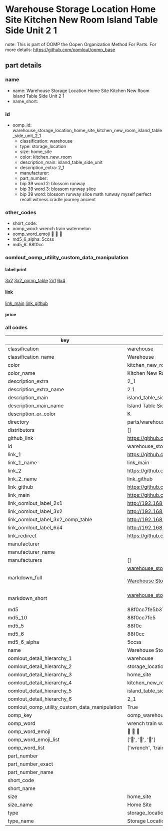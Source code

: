 # Warehouse Storage Location Home Site Kitchen New Room Island Table Side Unit 2 1  

note: This is part of OOMP the Oopen Organization Method For Parts. For more details: https://github.com/oomlout/oomp_base

##  part details
  







### name
* name: Warehouse Storage Location Home Site Kitchen New Room Island Table Side Unit 2 1
* name_short: 
### id
* oomp_id: warehouse_storage_location_home_site_kitchen_new_room_island_table_side_unit_2_1
  * classification: warehouse
  * type: storage_location
  * size: home_site
  * color: kitchen_new_room
  * description_main: island_table_side_unit
  * description_extra: 2_1
  * manufacturer: 
  * part_number: 
  * bip 39 word 2: blossom runway
  * bip 39 word 3: blossom runway slice
  * bip 39 word: blossom runway slice math runway myself perfect recall witness cradle journey ancient

### other_codes
* short_code: 
* oomp_word: wrench train watermelon
* oomp_word_emoji :wrench: :train: :watermelon:
* md5_6_alpha: 5ccss
* md5_6: 88f0cc






### oomlout_oomp_utility_custom_data_manipulation
#### label print
[3x2](http://192.168.1.245:1112/?label=oomp%205ccss)
[3x2_oomp_table](http://192.168.1.108:1112/?label=oomp%205ccss)
[2x1](http://192.168.1.242:1112/?label=oomp%205ccss)
[6x4](http://192.168.1.55:1112/?label=oomp%205ccss)    

#### link

[link_main](https://github.com/oomlout/oomlout_oomp_version_1_messy/tree/main/parts/warehouse_storage_location_home_site_kitchen_new_room_island_table_side_unit_2_1) [link_github](https://github.com/oomlout/oomlout_oomp_version_1_messy/tree/main/parts/warehouse_storage_location_home_site_kitchen_new_room_island_table_side_unit_2_1)                             

#### price







### all codes 
| key | value |  
| --- | --- |  
| classification | warehouse |  
| classification_name | Warehouse |  
| color | kitchen_new_room |  
| color_name | Kitchen New Room |  
| description_extra | 2_1 |  
| description_extra_name | 2 1 |  
| description_main | island_table_side_unit |  
| description_main_name | Island Table Side Unit |  
| description_or_color | K  |  
| directory | parts/warehouse_storage_location_home_site_kitchen_new_room_island_table_side_unit_2_1 |  
| distributors | [] |  
| github_link | https://github.com/oomlout/oomlout_oomp_part_src/tree/main/parts/warehouse_storage_location_home_site_kitchen_new_room_island_table_side_unit_2_1 |  
| id | warehouse_storage_location_home_site_kitchen_new_room_island_table_side_unit_2_1 |  
| link_1 | https://github.com/oomlout/oomlout_oomp_version_1_messy/tree/main/parts/warehouse_storage_location_home_site_kitchen_new_room_island_table_side_unit_2_1 |  
| link_1_name | link_main |  
| link_2 | https://github.com/oomlout/oomlout_oomp_version_1_messy/tree/main/parts/warehouse_storage_location_home_site_kitchen_new_room_island_table_side_unit_2_1 |  
| link_2_name | link_github |  
| link_github | https://github.com/oomlout/oomlout_oomp_version_1_messy/tree/main/parts/warehouse_storage_location_home_site_kitchen_new_room_island_table_side_unit_2_1 |  
| link_main | https://github.com/oomlout/oomlout_oomp_version_1_messy/tree/main/parts/warehouse_storage_location_home_site_kitchen_new_room_island_table_side_unit_2_1 |  
| link_oomlout_label_2x1 | http://192.168.1.242:1112/?label=oomp%205ccss |  
| link_oomlout_label_3x2 | http://192.168.1.245:1112/?label=oomp%205ccss |  
| link_oomlout_label_3x2_oomp_table | http://192.168.1.108:1112/?label=oomp%205ccss |  
| link_oomlout_label_6x4 | http://192.168.1.55:1112/?label=oomp%205ccss |  
| link_redirect | https://github.com/oomlout/oomlout_oomp_version_1_messy/tree/main/parts/warehouse_storage_location_home_site_kitchen_new_room_island_table_side_unit_2_1 |  
| manufacturer |  |  
| manufacturer_name |  |  
| manufacturers | [] |  
| markdown_full | [warehouse_storage_location_home_site_kitchen_new_room_island_table_side_unit_2_1](none)<br>[](none)<br>[Warehouse Storage Location Home Site Kitchen New Room Island Table Side Unit 2 1](none)<br><br> |  
| markdown_short | [warehouse_storage_location_home_site_kitchen_new_room_island_table_side_unit_2_1](none)<br><br> |  
| md5 | 88f0cc7fe5b37462495eb89196ef58c0 |  
| md5_10 | 88f0cc7fe5 |  
| md5_5 | 88f0c |  
| md5_6 | 88f0cc |  
| md5_6_alpha | 5ccss |  
| name | Warehouse Storage Location Home Site Kitchen New Room Island Table Side Unit 2 1 |  
| oomlout_detail_hierarchy_1 | warehouse |  
| oomlout_detail_hierarchy_2 | storage_location |  
| oomlout_detail_hierarchy_3 | home_site |  
| oomlout_detail_hierarchy_4 | kitchen_new_room |  
| oomlout_detail_hierarchy_5 | island_table_side_unit |  
| oomlout_detail_hierarchy_6 | 2_1 |  
| oomlout_oomp_utility_custom_data_manipulation | True |  
| oomp_key | oomp_warehouse_storage_location_home_site_kitchen_new_room_island_table_side_unit_2_1 |  
| oomp_word | wrench train watermelon |  
| oomp_word_emoji | :wrench: :train: :watermelon: |  
| oomp_word_emoji_list | [':wrench:', ':train:', ':watermelon:'] |  
| oomp_word_list | ['wrench', 'train', 'watermelon'] |  
| part_number |  |  
| part_number_exact |  |  
| part_number_name |  |  
| short_code |  |  
| short_name |  |  
| size | home_site |  
| size_name | Home Site |  
| type | storage_location |  
| type_name | Storage Location |  

